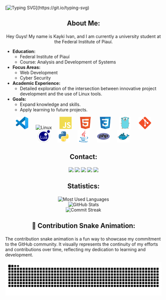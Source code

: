 

[![Typing SVG](https://readme-typing-svg.herokuapp.com/?color=adadad&size=35&center=true&vCenter=true&width=1000&lines=Hello+World!+👾;)](https://git.io/typing-svg)

## <p align="center"><strong>About Me:</strong></p>

<p align="center">Hey Guys! My name is Kayki Ivan, and I am currently a university student at the Federal Institute of Piauí.</p>

<ul>
  <li><strong>Education:</strong>
    <ul>
      <li>Federal Institute of Piauí</li>
      <li>Course: Analysis and Development of Systems</li>
    </ul>
  </li>
  <li><strong>Focus Areas:</strong>
    <ul>
      <li>Web Development</li>
      <li>Cyber Security</li>
    </ul>
  </li>
  <li><strong>Academic Experience:</strong>
    <ul>
      <li>Detailed exploration of the intersection between innovative project development and the use of Linux tools.</li>
    </ul>
  </li>
  <li><strong>Goals:</strong>
    <ul>
      <li>Expand knowledge and skills.</li>
      <li>Apply learning to future projects.</li>
    </ul>
  </li>
</ul>

<p align="center">
  <img src="https://raw.githubusercontent.com/devicons/devicon/master/icons/vscode/vscode-original.svg" alt="VSCode" width="40" height="40" style="margin: 0 10px;"/>
  <img src="https://upload.wikimedia.org/wikipedia/commons/3/35/Tux.svg" alt="Linux" width="40" height="40" style="margin: 0 10px;"/>
  <img src="https://raw.githubusercontent.com/devicons/devicon/master/icons/javascript/javascript-plain.svg" alt="JavaScript" width="40" height="40" style="margin: 0 10px;"/>
  <img src="https://raw.githubusercontent.com/devicons/devicon/master/icons/html5/html5-original.svg" alt="HTML5" width="40" height="40" style="margin: 0 10px;"/>
  <img src="https://raw.githubusercontent.com/devicons/devicon/master/icons/css3/css3-original.svg" alt="CSS3" width="40" height="40" style="margin: 0 10px;"/>
  <img src="https://raw.githubusercontent.com/devicons/devicon/master/icons/go/go-original.svg" alt="Go" width="40" height="40" style="margin: 0 10px;"/>
  <img src="https://raw.githubusercontent.com/devicons/devicon/master/icons/git/git-original.svg" alt="Git" width="40" height="40" style="margin: 0 10px;"/>
  <img src="https://raw.githubusercontent.com/devicons/devicon/master/icons/lua/lua-original.svg" alt="Lua" width="40" height="40" style="margin: 0 10px;"/>
  <img src="https://raw.githubusercontent.com/devicons/devicon/master/icons/python/python-original.svg" alt="Python" width="40" height="40" style="margin: 0 10px;"/>
  <img src="https://raw.githubusercontent.com/devicons/devicon/master/icons/java/java-original.svg" alt="Java" width="40" height="40" style="margin: 0 10px;"/>
  <img src="https://raw.githubusercontent.com/devicons/devicon/master/icons/php/php-original.svg" alt="PHP" width="40" height="40" style="margin: 0 10px;"/>
  <img src="https://raw.githubusercontent.com/devicons/devicon/master/icons/docker/docker-original.svg" alt="Docker" width="40" height="40" style="margin: 0 10px;"/>
</p>

## <p align="center"><strong>Contact:</strong></p>

<div align="center"> 
  <a href="https://www.instagram.com/sous4bit?igsh=MXFiYnF4aWZzZ2IyNg==" target="_blank"><img src="https://img.shields.io/badge/-Instagram-%23E4405F?style=for-the-badge&logo=instagram&logoColor=white" target="_blank"></a>
  <a href="https://www.twitch.tv/sh1ft7172" target="_blank"><img src="https://img.shields.io/badge/Twitch-9146FF?style=for-the-badge&logo=twitch&logoColor=white" target="_blank"></a>
  <a href="https://discord.gg/Geracao144k" target="_blank"><img src="https://img.shields.io/badge/Discord-7289DA?style=for-the-badge&logo=discord&logoColor=white" target="_blank"></a> 
  <a href="ivankayki72@gmail.com"><img src="https://img.shields.io/badge/-Gmail-%23333?style=for-the-badge&logo=gmail&logoColor=white" target="_blank"></a>
  <a href="https://www.linkedin.com/in/kayki-de-sousa-5a33292b3/" target="_blank"><img src="https://img.shields.io/badge/-LinkedIn-%230077B5?style=for-the-badge&logo=linkedin&logoColor=white" target="_blank"></a> 
</div>

## <p align="center"><strong>Statistics:</strong></p>

<p align="center">
  <img src="https://github-readme-stats.vercel.app/api/top-langs/?username=sh1ftx&layout=compact&theme=radical" alt="Most Used Languages"/>
  <br>
  <img src="https://github-readme-stats.vercel.app/api?username=sh1ftx&show_icons=true&theme=radical&count_private=true" alt="GitHub Stats"/>
  <br>
  <img src="https://github-readme-streak-stats.herokuapp.com/?user=sh1ftx&theme=radical" alt="Commit Streak"/>
</p>

## <p align="center"><strong>🐍 Contribution Snake Animation:</strong></p>

The contribution snake animation is a fun way to showcase my commitment to the GitHub community. It visually represents the continuity of my efforts and contributions over time, reflecting my dedication to learning and development.

<p align="center">
  <img src="https://raw.githubusercontent.com/sh1ftx/sh1ftx/output/github-contribution-grid-snake-dark.svg" alt="Contribution Snake Animation"/>
</p>
